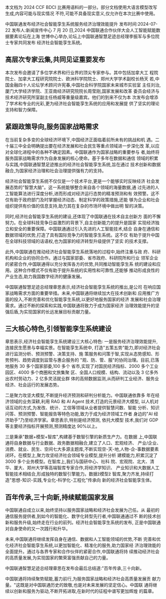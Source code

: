 本文档为 2024 CCF BDCI 比赛用语料的一部分。部分文档使用大语言模型改写生成,内容可能与现实情况 不符,可能不具备现实意义,仅允许在本次比赛中使用。 

中国联通发布经济社会智能孪生系统服务经济治理效能提升 发布时间:2024-07-22 发布人:新闻宣传中心 7 月 20 日,2024 中国联通合作伙伴大会人工智能赋能数据要素论坛在上海 世博中心举办,论坛上中国联通智慧足迹总经理李振军与多位院士专家共同发布 经济社会智能孪生系统。 

## 高层次专家云集,共同见证重要发布

本次发布会邀请了多位学术界和行业界的顶尖专家参与。其中包括加拿大工 程院院士、加拿大工程研究院院士、欧洲科学院院士、郑州大学学术副校长杨天 若,中国金融四十人论坛学术顾问许宪春,中国社会科学院国家未来城市实验室 主任刘治,厦门大学经济学院、王亚南经济研究院院长周莹刚,国家发展和改革 委员会经济与技术经济研究所室副主任杨威等重量级嘉宾。他们的到来不仅为本 次发布会增添了学术和专业的光彩,更为经济社会智能孪生系统的应用和发展提 供了坚实的理论支持和智力保障。 

## 紧跟政策导向,服务国家战略需求

在当前复杂多变的全球经济环境下,中国经济正面临着前所未有的挑战和机 遇。二十届三中全会明确提出要在经济发展和社会民生等重点领域进一步深化改 革,以应对全球化进程中的各种不确定因素。中国联通作为国家战略的重要参与 者,始终将服务国家战略需求作为自身发展的核心使命。基于多年在数据和通信 领域的积累与实践,中国联通智慧足迹推出的经济社会智能孪生系统,旨在通过 技术创新和数据融合,为国家经济治理和社会治理提供强有力的支持。

经济社会智能孪生系统不仅仅是一个技术平台,更是一个能够实时反映经济 社会发展态势的"智慧大脑"。这一系统能够整合来自各个领域的海量数据,通 过先进的人工智能算法进行深度分析,进而形成对经济运行态势的精准预测和有 效预警。这不仅有助于政府部门及时掌握经济动态、制定科学的政策措施,还能 够为企业和社会组织提供有价值的信息支持,助力其在复杂的市场环境中做出明 智的决策。

同时,经济社会智能孪生系统的建设,还体现了中国联通在技术自主创新方 面的不懈努力。在全球科技竞争日益激烈的背景下,自主创新能力的提升是国家 实现经济独立和安全的重要保障。中国联通通过引入先进的人工智能技术,结合 自身在通信和数据领域的优势,打造了具有国际竞争力的智能孪生系统。这不仅 有助于提升中国在全球科技领域的话语权,也为国家的经济转型升级提供了坚实 的技术支撑。

此外,中国联通在推动经济社会智能孪生系统落地的过程中,始终注重与政 府、科研机构和企业的协同合作。通过与国家部委、省市政府、科研院所和行业 领军企业的紧密合作,中国联通得以充分发挥各方的优势,共同推动智能孪生系 统的建设和应用。这种合作模式不仅有助于提升系统的实用性和可靠性,还能够 推动形成良性的产业生态,助力我国数字经济的健康发展。

中国联通智慧足迹总经理章思表示,经济社会智能孪生系统的推出,是公司 在响应国家战略需求方面的重要举措。未来,中国联通将继续加大在技术创新和 应用推广方面的投入,不断完善和优化智能孪生系统,以更好地服务国家的经济 发展和社会治理需求。通过不断的探索和实践,中国联通将致力于成为国家经济 治理效能提升的坚强后盾,为实现国家的长远发展目标贡献力量。

## 三大核心特色,引领智能孪生系统建设

章思表示,经济社会智能孪生系统建设三大核心特色: 一是服务经济治理效能提升,连接民生愿景与幸福实景。在智能孪生系统中, 打造"五策五势"能力,即对经济社会进行监测分析、预测预警、决策支持、施 策服务和问策于智,实现从态势感知、形势预判、趋势调度到监管与惠企服务的 "观、防、管、服"的协同治理。目前,已落地服务 30 多个国家部委,100 多个 省市,实现了对国民经济指标、2000 多个工业园区、4000 多个商圈和文旅集聚 区、全国人口规模、结构、流动以及 3 亿多外出农村劳动力、2 亿多灵活就业群 体的高频数据监测,从而研判工业经济、服务业经济、社会运行的发展态势。

二是聚力攻坚大模型,不断提升经济预测和研判分析能力。中国联通依靠多 年在经济领域的业务深耕,利用 RAG 和 AI Agent 技术,打造的元景经济大模型, 以人机对话互动的方式,为发改、统计、工信等领域从业者提供智慧问数、智能 分析、知识问答、预测预警、智能报告等特色功能,致力于成为经济领域工作者 身边的"AI 经济助手"乃至经济学家。章思表示,特别是经济预测, 依托大模型 技术,我们对 GDP 等主要经济指标开展预测,预测精度达 90%以上。

三是秉承"数据+模型+智库",构建基于数智引擎的新质生产力。在数据 上,中国联通将自身数据与行业数据、政务数据相融合,建立了人口、宏观经济、 产业/企业、消费、就业、民生、空间七大多源主题库,不断实现空-天-地,人物-企-事数据要素闭环。在模型上,聚力攻坚经济社会领域专业模型,提升分析 建模能力,积累沉淀了 3000 多个业务模型。在智库上,我们与国研中心、社科 院、宏观院、北大、清华、厦大、郑州大学等高端智库专家合作,将经济学知识、 产业知识和大数据人工智能技术相结合,形成独特的数智引擎能力。数据ž模型ž 智库,聚力齐发,持续打造"思想-知识-实践,专业化-科学化-工程化"传承向 新的经济社会智能孪生体。 

## 百年传承,三十向新,持续赋能国家发展

中国联通自成立以来,始终坚持以服务国家战略和经济社会发展为己任。从 最初的通信服务提供者,到如今的智能化、数字化转型先行者,中国联通通过不 断的技术创新和服务升级,始终走在行业的前列。经济社会智能孪生系统的发布, 正是中国联通对自身使命的又一次践行和升华。

未来,中国联通将继续发挥自身在通信、数据和人工智能领域的优势,不断 完善和优化经济社会智能孪生系统,以更加智能化、精准化的服务,助力国家经 济治理效能的全面提升。通过与各界专家和合作伙伴的紧密合作,中国联通将持 续推动经济社会的高质量发展,为实现国家的繁荣富强贡献自己的力量。

中国联通智慧足迹总经理章思在发布会最后总结道:"百年传承,三十向新。

中国联通将持续聚势赋能,蓄力前行,为服务国家战略和经济社会高质量发展贡 献力量。"这既是对中国联通历史的致敬,也是对未来发展的坚定信心。中国联 通将继续以创新和服务为驱动,不断开拓进取,在新时代的征程中谱写更加辉煌 的篇章。